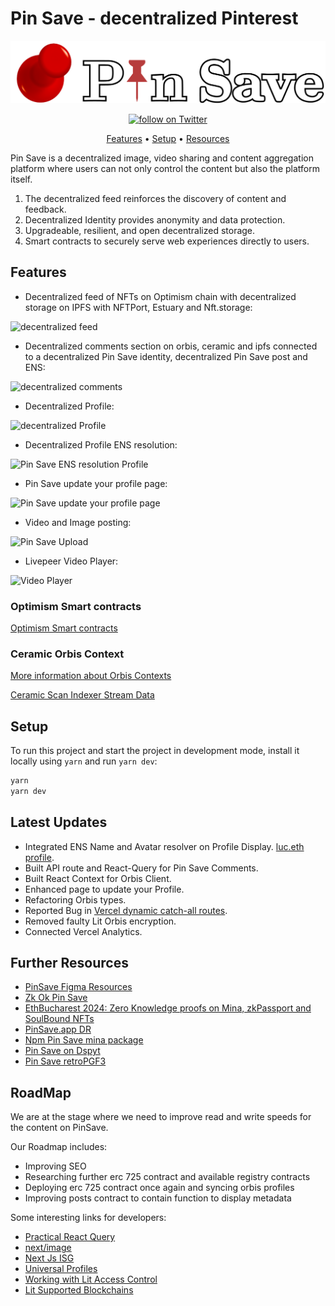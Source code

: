 # Pin Save - decentralized Pinterest

<p align="center">
  <img src="https://raw.githubusercontent.com/Pfed-prog/Dspyt-NFTs-EVM/master/packages/frontend/public/PinSaveL.png" alt="Size Limit CLI" width="738" >
</p>

<p align="center">
    <a href="https://twitter.com/intent/follow?screen_name=pinsav3">
        <img src="https://img.shields.io/twitter/follow/pinsav3?style=social"
            alt="follow on Twitter"></a>
</p>

<div align="center">

[Features](#features) •
[Setup](#setup) •
[Resources](#further-resources)

</div>

Pin Save is a decentralized image, video sharing and content aggregation platform where users can not only control the content but also the platform itself.

1. The decentralized feed reinforces the discovery of content and feedback.
2. Decentralized Identity provides anonymity and data protection.
3. Upgradeable, resilient, and open decentralized storage.
4. Smart contracts to securely serve web experiences directly to users.

## Features

- Decentralized feed of NFTs on Optimism chain with decentralized storage on IPFS with NFTPort, Estuary and Nft.storage:

![decentralized feed](https://raw.githubusercontent.com/PinSaveDAO/PinSave-EVM/evm/assets/feed.png)

- Decentralized comments section on orbis, ceramic and ipfs connected to a decentralized Pin Save identity, decentralized Pin Save post and ENS:

![decentralized comments](https://raw.githubusercontent.com/PinSaveDAO/PinSave-EVM/evm/assets/comments.png)

- Decentralized Profile:

![decentralized Profile](https://raw.githubusercontent.com/PinSaveDAO/PinSave-EVM/evm/assets/profile.png)

- Decentralized Profile ENS resolution:

![Pin Save ENS resolution Profile](https://raw.githubusercontent.com/PinSaveDAO/PinSave-EVM/evm/assets/ensProfile.png)

- Pin Save update your profile page:

![Pin Save update your profile page](https://raw.githubusercontent.com/PinSaveDAO/PinSave-EVM/evm/assets/updateProfile.png)

- Video and Image posting:

![Pin Save Upload](https://bafybeiaj46fxgxax6z3nd45n7p42rh7dbyweyssi3dunr3wfewh7ys2d7y.ipfs.nftstorage.link/)

- Livepeer Video Player:

![Video Player](https://bafybeiacg6yoxvxvk2ayugwlcfnnjpm5kcchvy3t2fl7mu64ft4zt4fs6m.ipfs.nftstorage.link/)

### Optimism Smart contracts

[Optimism Smart contracts](https://optimistic.etherscan.io/address/0x40F320CD3Cd616E59599568c4eA011E2eE49a175#code)

### Ceramic Orbis Context

[More information about Orbis Contexts](https://docs.useorbis.com/docs/primitives/contexts)

[Ceramic Scan Indexer Stream Data](https://cerscan.com/mainnet/stream/kjzl6cwe1jw147hcck185xfdlrxq9zv0y0hoa6shzskqfnio56lhf8190yaei7w)

## Setup

To run this project and start the project in development mode, install it locally using `yarn` and run `yarn dev`:

```bash
yarn
yarn dev
```

## Latest Updates

- Integrated ENS Name and Avatar resolver on Profile Display. [luc.eth profile](https://evm.pinsave.app/profile/0x225f137127d9067788314bc7fcc1f36746a3c3B5).
- Built API route and React-Query for Pin Save Comments.
- Built React Context for Orbis Client.
- Enhanced page to update your Profile.
- Refactoring Orbis types.
- Reported Bug in [Vercel dynamic catch-all routes](https://github.com/vercel/next.js/issues/64507).
- Removed faulty Lit Orbis encryption.
- Connected Vercel Analytics.

## Further Resources

- [PinSave Figma Resources](https://www.figma.com/community/file/1102944149244783025)
- [Zk Ok Pin Save](https://zkok.io/mina/pin-save/)
- [EthBucharest 2024: Zero Knowledge proofs on Mina, zkPassport and SoulBound NFTs](https://docs.google.com/presentation/d/1OmJJgzk4iFbKexqBw87oU7oh4H9lXlFFh3eas0EF9y8/edit?usp=sharing)
- [PinSave.app DR](https://ahrefs.com/website-authority-checker/?input=pinsave.app)
- [Npm Pin Save mina package](https://www.npmjs.com/package/pin-mina)
- [Pin Save on Dspyt](https://dspyt.com/PinSave)
- [Pin Save retroPGF3](https://round3.optimism.io/projects/0xc613e2a991ce0dbcf8fae1d6128e67543da9710e14831112fba654cc8fe8c389)

## RoadMap

We are at the stage where we need to improve read and write speeds for the content on PinSave.

Our Roadmap includes:

- Improving SEO
- Researching further erc 725 contract and available registry contracts
- Deploying erc 725 contract once again and syncing orbis profiles
- Improving posts contract to contain function to display metadata

Some interesting links for developers:

- [Practical React Query](https://tkdodo.eu/blog/practical-react-query)
- [next/image](https://nextjs.org/docs/api-reference/next/image)
- [Next Js ISG](https://nextjs.org/docs/basic-features/data-fetching/incremental-static-regeneration)
- [Universal Profiles](https://docs.lukso.tech/standards/universal-profile/introduction)
- [Working with Lit Access Control](https://litproject.substack.com/p/working-with-access-control)
- [Lit Supported Blockchains](https://developer.litprotocol.com/support/supportedchains/)
